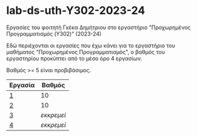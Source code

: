 # lab-ds-uth-Y302-2023-24

Εργασίες του φοιτητή Γκέκα Δημήτριου στο εργαστήριο "Προχωρημένος Προγραμματισμός (Y302)" (2023-24) 

Εδώ περιέχονται οι εργασίες που έχω κάνει για το εργαστήριο του μαθήματος "Προχωρημένος Προγραμματισμός", 
ο βαθμός του εργαστηρίου προκύπτει από το μέσο όρο 4 εργασίων.

Βαθμός >= 5 είναι προβιβάσιμος.

| Εργασία | Βαθμός     |
|---------|------------|
| [1](1/) | 10         |
| [2](2/) | 10         |
| [3](3/) | _εκκρεμεί_ |
| [4](4/) | _εκκρεμεί_ |